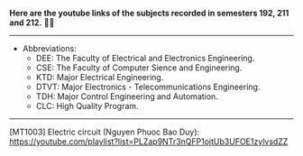 **Here are the youtube links of the subjects recorded in semesters 192, 211 and 212.** 📼📼

-----------------------------------------------------------------------------------
* Abbreviations:                                                                  
  - DEE: The Faculty of Electrical and Electronics Engineering.                    
  - CSE: The Faculty of Computer Sience and Engineering.                           
  - KTD: Major Electrical Engineering.                                             
  - DTVT: Major Electronics - Telecommunications Engineering.                      
  - TDH: Major Control Engineering and Automation.
  - CLC: High Quality Program.                                 
 ----------------------------------------------------------------------------------

[MT1003] Electric circuit (Nguyen Phuoc Bao Duy): https://youtube.com/playlist?list=PLZap9NTr3nQFP1ojtUb3UFOE1zylvsdZZ

